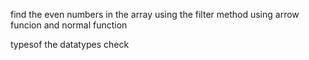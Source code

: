 find the even numbers in the array using the filter method using arrow funcion and normal function


typesof the datatypes check
